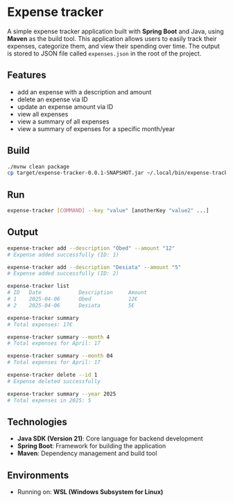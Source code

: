 # Expense tracker

A simple expense tracker application built with **Spring Boot** and Java, 
using **Maven** as the build tool. This application allows users to easily 
track their expenses, categorize them, and view their spending over time.
The output is stored to JSON file called `expenses.json` in the root of the 
project.

## Features
- add an expense with a description and amount
- delete an expense via ID
- update an expense amount via ID
- view all expenses
- view a summary of all expenses
- view a summary of expenses for a specific month/year

## Build
```bash
./mvnw clean package
cp target/expense-tracker-0.0.1-SNAPSHOT.jar ~/.local/bin/expense-tracker.jar
```

## Run
```bash
expense-tracker [COMMAND] --key "value" [anotherKey "value2" ...]
```

## Output
```bash
expense-tracker add --description "Obed" --amount "12"
# Expense added successfully (ID: 1)

expense-tracker add --description "Desiata" --amount "5"
# Expense added successfully (ID: 2)

expense-tracker list
# ID   Date            Description     Amount
# 1    2025-04-06      Obed            12€    
# 2    2025-04-06      Desiata         5€

expense-tracker summary
# Total expenses: 17€

expense-tracker summary --month 4
# Total expenses for April: 17

expense-tracker summary --month 04
# Total expenses for April: 17

expense-tracker delete --id 1
# Expense deleted successfully

expense-tracker summary --year 2025
# Total expenses in 2025: 5
```

## Technologies
- **Java SDK (Version 21)**: Core language for backend development
- **Spring Boot**: Framework for building the application
- **Maven**: Dependency management and build tool

## Environments
- Running on: **WSL (Windows Subsystem for Linux)**
